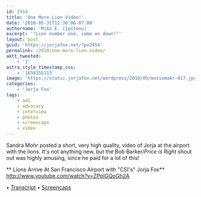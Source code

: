 ```yaml
---
id: 2454
title: 'One More Lion Video!'
date: '2010-05-31T12:30:06-07:00'
authorname: 'Mika E. (Ipstenu)'
excerpt: '"Lion number one, come on down!"'
layout: post
guid: 'https://jorjafox.net/?p=2454'
permalink: /2010/one-more-lion-video/
aktt_tweeted:
    - '1'
astra_style_timestamp_css:
    - '1634355113'
image: 'https://static.jorjafox.net/wordpress/2010/05/moviemakr-017.jpg'
categories:
    - 'Jorja Fox'
tags:
    - adi
    - advocacy
    - interview
    - photos
    - screencaps
    - video
---
```


Sandra Mohr posted a short, very high quality, video of Jorja at the airport with the lions.  It's not anything new, but the Bob Barker/_Price is Right_ shout out was highly amusing, since he paid for a lot of this!

** Lions Arrive At San Francisco Airport with "CSI's" Jorja Fox**
http://www.youtube.com/watch?v=ZPpIGQoGh2A

&bull; <a href="https://jorjafox.net/wiki/Lions_Arrive_At_San_Francisco_Airport_with_%22CSI's%22_Jorja_Fox_(27_May_2010)">Transcript</a>
&bull; <a href="https://jorjafox.net/gallery/tv/advocacy/20100500-adilions/27-moviemakr">Screencaps</a>
